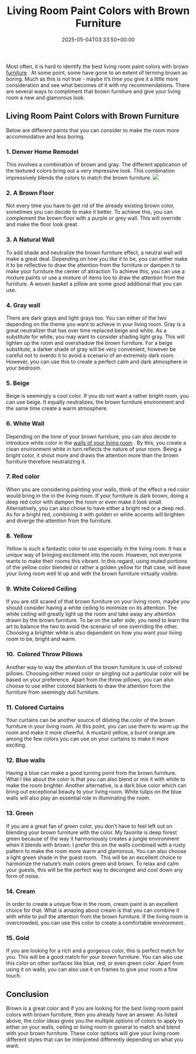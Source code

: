 ﻿---
layout: post
title: Living Room Paint Colors with Brown Furniture
date: '2025-05-04T03:33:50+00:00'
categories:
- DIY Paintings
- Product Reviews
tags: []
slug: /living-room-paint-colors-with-brown-furniture/
lastmod: 2025-05-07T12:21:28+03:00
---

Most often, it is hard to identify the best living room paint colors with brown
[furniture](https://pestpolicy.com/best-chalk-paint-for-furniture/)
. At some point, some have gone to an extent of terming brown as boring.
Much as this is not true - maybe it’s time you give it a little more consideration and see what becomes of it with my recommendations.
There are several ways to compliment that brown furniture and give your living room a new and glamorous look.
## **Living Room Paint Colors with Brown Furniture**
Below are different paints that you can consider to make the room more accommodative and less boring.
### 1. Denver Home Remodel
This involves a combination of brown and gray. The different application of the textured colors bring out a very impressive look.
This combination impressively blends the colors to match the brown furniture.
![](/assets/img/03/Living-Room-Paint-Colors-with-Brown-Furniture-300x225.jpg)
### 2. A Brown Floor
Not every time you have to get rid of the already existing brown color, sometimes you can decide to make it better.
To achieve this, you can complement the brown floor with a purple or grey wall. This will override and make the floor look great.
### 3. A Natural Wall
To add shade and neutralize the brown furniture effect, a neutral wall will make a great deal.
Depending on how you like it to be, you can either make it to be reflective to draw the attention from the furniture or dampen it to make your furniture the center of attraction
To achieve this, you can use a mixture paints or use a mixture of items too to draw the attention from the furniture. A woven basket a pillow are some good additional that you can use.
### 4. Gray wall
There are dark grays and light grays too. You can either of the two depending on the theme you want to achieve in your living room.
Gray is a great neutralizer that has over time replaced beige and white. As a substitute for white, you may want to consider shading light gray.
This will lighten up the room and overshadow the brown furniture. For a beige substitute, a darker shade of gray will be very convenient, however be careful not to overdo it to avoid a scenario of an extremely dark room.
However, you can use this to create a perfect calm and dark atmosphere in your bedroom.
### 5. Beige
Beige is seemingly a cool color. If you do not want a rather bright room, you can use beige.
It equally neutralizes, the brown furniture environment and the same time create a warm atmosphere.
### 6. White Wall
Depending on the tone of your brown furniture, you can also decide to introduce white color in the
[walls of your living room](https://pestpolicy.com/best-undercoat-paint/)
.
By this, you create a clean environment white in turn reflects the nature of your room.
Being a bright color, it shout more and draws the attention more than the brown furniture therefore neutralizing it.
### 7. Red color
When you are considering painting your walls, think of the effect a red color would bring in the in the living room.
If your furniture is dark brown, doing a deep red color with dampen the room or even make it look small. Alternatively, you can also chose to have either a bright red or a deep red.
As for a bright red, combining it with golden or white accents will brighten and diverge the attention from the furniture.
### 8. Yellow
Yellow is such a fantastic color to use especially in the living room. It has a unique way of bringing excitement into the room. However, not everyone wants to make their rooms this vibrant.
In this regard, using muted portions of the yellow color blended or rather a golden yellow for that case, will leave your living room well lit up and with the brown furniture virtually visible.
### 9. White Colored Ceiling
If you are still scared of that brown furniture on your living room, maybe you should consider having a white ceiling to minimize on its attention.
The white ceiling will greatly light up the room and take away any attention drawn by the brown furniture.
To be on the safer side, you need to learn the art to balance the two to avoid the scenario of one overriding the other.
Choosing a brighter white is also dependent on how you want your living room to be, bright and warm.
### 10.  Colored Throw Pillows
Another way to way the attention of the brown furniture is use of colored pillows. Choosing either mixed color or singling out a particular color will be based on your preference.
Apart from the throw pillows, you can also choose to use either colored blankets to draw the attention form the furniture from seemingly dull furniture.
### 11. Colored Curtains
Your curtains can be another source of diluting the color of the brown furniture in your living room.
At this point, you can use them to warm up the room and make it more cheerful.
A mustard yellow, a burnt orange are among the few colors you can use on your curtains to make it more exciting.
### 12. Blue walls
Having a blue can make a good turning point from the brown furniture. What I like about the color is that you can also blend or mix it with white to make the room brighter.
Another alternative, is a dark blue color which can bring out exceptional beauty to your living room.
White tulips on the blue walls will also play an essential role in illuminating the room.
### 13. Green
If you are a great fan of green color, you don’t have to feel left out on blending your brown furniture with the color.
My favorite is deep forest green because of the way it harmoniously creates a jungle environment when it blends with brown.
I prefer this on the walls combined with a rusty pattern to make the room more warm and glamorous.
You can also choose a light green shade in the guest room.  This will be an excellent choice to harmonize the nature’s main colors green and brown.
To relax and calm your guests, this will be the perfect way to decongest and cool down any form of noise.
### 14. Cream
In order to create a unique flow in the room, cream paint is an excellent choice for that.
What is amazing about cream is that you can combine it with white to pull the attention from the brown furniture.
If the living room is overcrowded, you can use this color to create a comfortable environment.
### 15. Gold
If you are looking for a rich and a gorgeous color, this is perfect match for you. This will be a good match for your brown furniture.
You can also use this color on other surfaces like blue, red, or even green color.
Apart from using it on walls, you can also use it on frames to give your room a fine touch.
## Conclusion
Brown is a great color and if you are looking for the best living room paint colors with brown furniture, then you already have an answer.
As listed above, the color ideas gives you the multiple options of colors to apply to either on your walls, ceiling or living room in general to match and blend with your brown furniture.
These color options will give your living room different styles that can be interpreted differently depending on what you want.